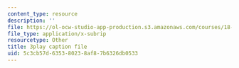 ```yaml
---
content_type: resource
description: ''
file: https://ol-ocw-studio-app-production.s3.amazonaws.com/courses/18-01sc-single-variable-calculus-fall-2010/5c3cb57d635380238af87b6326db0533_4sTKcvYMNxk.srt
file_type: application/x-subrip
resourcetype: Other
title: 3play caption file
uid: 5c3cb57d-6353-8023-8af8-7b6326db0533
---
```

